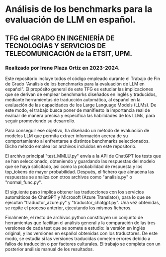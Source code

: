 # Análisis de los benchmarks para la evaluación de LLM en español.
## TFG del GRADO EN INGENIERÍA DE TECNOLOGÍAS Y SERVICIOS DE TELECOMUNICACIÓN de la ETSIT, UPM.
### Realizado por Irene Plaza Ortiz en 2023-2024.

Este repositorio incluye todos el código empleado durante el Trabajo de Fin de Grado "Análisis de los benchmarks para la evaluación de LLM en español". El propósito general de este TFG es estudiar las implicaciones que se derivan de emplear benchmarks diseñados en inglés y traducidos, mediante herramientas de traducción automática, al español en la evaluación de las capacidades de los Large Language Models (LLMs). De este modo, el trabajo busca poner de manifiesto la importancia real de evaluar de manera precisa y específica las habilidades de los LLMs, para seguir promoviendo su desarrollo. 

Para conseguir ese objetivo, ha diseñado un método de evaluación de modelos LLM que permita extraer información acerca de su comportamiento al enfrentarse a distintos benchmarks seleccionados. Dicho método emplea los archivos incluidos en este repositorio.

El archivo principal "test_MMLU.py" envía a la API de ChatGPT los tests que se han seleccionado, obteniendo y guardando las respuestas del modelo que se haya solicitado, así como la probabilidad de respuesta y los top_tokens de mayor probabilidad. Después, el fichero que almacena las respuestas se analiza con otros archivos como "analisis.py" o "normal_func.py".

El siguiente paso implica obtener las traducciones con los servicios automáticos de ChatGPT y Microsoft (Azure Translator), para lo que se ejecutan "traductor_azure.py" y "traductor_chatgpt.py". Una vez obtenidas, se repite el proceso anterior, ejecutando los mismos ficheros.

Finalmente, el resto de archivos python constituyen un conjunto de herramientas que facilitan el análisis general y la comparación de las tres versiones de cada test que se somete a estudio: la versión en inglés original, y las versiones en español obtenidas con los traductores. De este modo, se estudia si las versiones traducidas cometen errores debido a fallos de traducción o por factores culturales. El trabajo se completa con un posterior análisis manual de los resultados.

